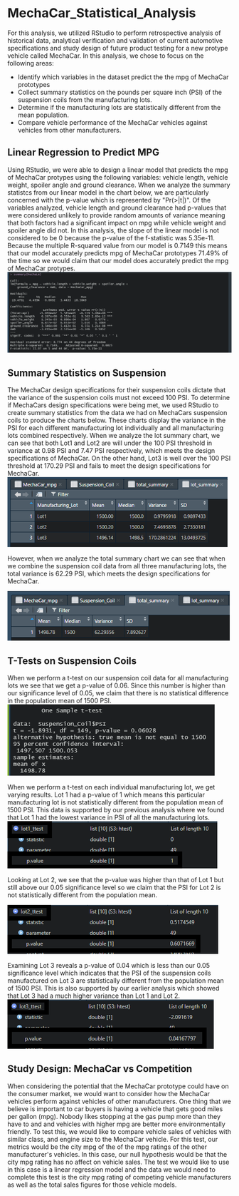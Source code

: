 # MechaCar_Statistical_Analysis

For this analysis, we utilized RStudio to perform retrospective analysis of historical data, analytical verification and validation of current automotive specifications and study design of future product testing for a new protype vehicle called MechaCar.  In this analysis, we chose to focus on the following areas:
- Identify which variables in the dataset predict the the mpg of MechaCar prototypes
- Collect summary statistics on the pounds per square inch (PSI) of the suspension coils from the manufacturing lots.
- Determine if the manufacturing lots are statistically different from the mean population.
- Compare vehicle performance of the MechaCar vehicles against vehicles from other manufacturers.
## Linear Regression to Predict MPG
Using RStudio, we were able to design a linear model that predicts the mpg of MechaCar protypes using the following variables: vehicle length, vehicle weight, spoiler angle and ground clearance.  When we analyze the summary statistcs from our linear model in the chart below, we are particularly concerned with the p-value which is represented by "Pr(>|t|)".  Of the variables analyzed, vehicle length and ground clearance had p-values that were considered unlikely to provide random amounts of variance meaning that both factors had a significant impact on mpg while vehicle weight and spoiler angle did not.  In this analysis, the slope of the linear model is not considered to be 0 because the p-value of the f-statistic was 5.35e-11.  Because the multiple R-squared value from our model is 0.7149 this means that our model accurately predicts mpg of MechaCar prototypes 71.49% of the time so we would claim that our model does accurately predict the mpg of MechaCar protypes.
![Summary Linear Model](/Summary_MechaLm.PNG)


## Summary Statistics on Suspension
The MechaCar design specifications for their suspension coils dictate that the variance of the suspension coils must not exceed 100 PSI.  To determine if MechaCars design specifications were being met, we used RStudio to create summary statistics from the data we had on MechaCars suspension coils to produce the charts below.  These charts display the variance in the PSI for each different manufacturing lot individually and all manufacturing lots combined respectively.  When we analyze the lot summary chart, we can see that both Lot1 and Lot2 are will under the 100 PSI threshold in variance at 0.98 PSI and 7.47 PSI respectively, which meets the design specifications of MechaCar.  On the other hand, Lot3 is well over the 100 PSI threshold at 170.29 PSI and fails to meet the design specifications for MechaCar.  
![Lot Summary](/lot_summary.PNG)

However, when we analyze the total summary chart we can see that when we combine the suspension coil data from all three manufacturing lots, the total variance is 62.29 PSI, which meets the design specifications for MechaCar.

![Total Summary](/total_summary.PNG)


## T-Tests on Suspension Coils
When we perform a t-test on our suspension coil data for all manufacturing lots we see that we get a p-value of 0.06.  Since this number is higher than our significance level of 0.05, we claim that there is no statistical difference in the population mean of 1500 PSI.
![t-test suspension](/t_test.PNG)

When we perform a t-test on each individual manufacturing lot, we get varying results.  Lot 1 had a p-value of 1 which means this particular manufacturing lot is not statistically different from the population mean of 1500 PSI.  This data is supported by our previous analysis where we found that Lot 1 had the lowest variance in PSI of all the manufacturing lots.
![Lot 1 T-test](/lot1_ttest.PNG)

Looking at Lot 2, we see that the p-value was higher than that of Lot 1 but still above our 0.05 significance level so we claim that the PSI for Lot 2 is not statistically different from the population mean.

![Lot 2 T-test](/lot2_ttest.PNG)

Examining Lot 3 reveals a p-value of 0.04 which is less than our 0.05 significance level which indicates that the PSI of the suspension coils manufactured on Lot 3 are statistically different from the population mean of 1500 PSI.  This is also supported by our earlier analysis which showed that Lot 3 had a much higher variance than Lot 1 and Lot 2.
![Lot 3 T-test](/lot3_ttest.PNG)

## Study Design: MechaCar vs Competition
When considering the potential that the MechaCar prototype could have on the consumer market, we would want to consider how the MechaCar vehicles perform against vehicles of other manufacturers.  One thing that we believe is important to car buyers is having a vehicle that gets good miles per gallon (mpg).  Nobody likes stopping at the gas pump more than they have to and and vehicles with higher mpg are better more environmentally friendly.  To test this, we would like to compare vehicle sales of vehicles with similar class, and engine size to the MechaCar vehicle.  For this test, our metrics would be the city mpg of the of the mpg ratings of the other manufacturer's vehicles.  In this case, our null hypothesis would be that the city mpg rating has no affect on vehicle sales.  The test we would like to use in this case is a linear regression model and the data we would need to complete this test is the city mpg rating of competing vehicle manufacturers as well as the total sales figures for those vehicle models.